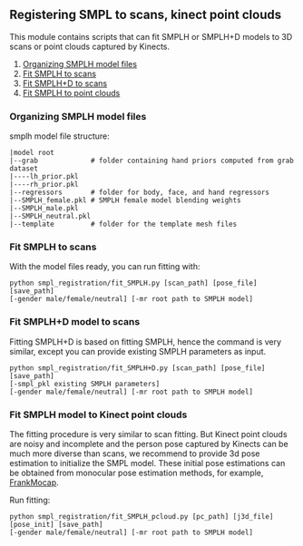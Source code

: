 ## Registering SMPL to scans, kinect point clouds
This module contains scripts that can fit SMPLH or SMPLH+D models to 3D scans or point clouds captured by Kinects.

1. [Organizing SMPLH model files](#smplh-files)
2. [Fit SMPLH to scans](#fit-smplh)
3. [Fit SMPLH+D to scans](#fit-smplh+d)
4. [Fit SMPLH to point clouds](#fit-smplh-pc)

### <a name="smplh-files"></a> Organizing SMPLH model files 
smplh model file structure: 
```
|model root
|--grab             # folder containing hand priors computed from grab dataset
|----lh_prior.pkl
|----rh_prior.pkl
|--regressors       # folder for body, face, and hand regressors
|--SMPLH_female.pkl # SMPLH female model blending weights 
|--SMPLH_male.pkl
|--SMPLH_neutral.pkl
|--template         # folder for the template mesh files
```
### <a name="fit-smplh"></a> Fit SMPLH to scans
With the model files ready, you can run fitting with:
```
python smpl_registration/fit_SMPLH.py [scan_path] [pose_file] [save_path] 
[-gender male/female/neutral] [-mr root path to SMPLH model]
```
### <a name="fit-smplh+d"></a> Fit SMPLH+D model to scans
Fitting SMPLH+D is based on fitting SMPLH, hence the command is very similar, except you can provide existing SMPLH parameters as input. 
```
python smpl_registration/fit_SMPLH+D.py [scan_path] [pose_file] [save_path] 
[-smpl_pkl existing SMPLH parameters] 
[-gender male/female/neutral] [-mr root path to SMPLH model]
```

### <a name="fit-smplh-pc"></a> Fit SMPLH model to Kinect point clouds
The fitting procedure is very similar to scan fitting. But Kinect point clouds are noisy and incomplete and the person pose captured by Kinects can be much more diverse than scans, we recommend to provide 3d pose estimation to initialize the SMPL model. These initial pose estimations can be obtained from monocular pose estimation methods, for example, [FrankMocap](https://github.com/facebookresearch/frankmocap).

Run fitting:
```
python smpl_registration/fit_SMPLH_pcloud.py [pc_path] [j3d_file] [pose_init] [save_path] 
[-gender male/female/neutral] [-mr root path to SMPLH model]
```